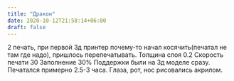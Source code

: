 ```yaml
---
title: "Дракон"
date: 2020-10-12T21:58:14+06:00
draft: false
---
```


2 печать, при первой 3д принтер почему-то начал косячить(печатал не там где надо), пришлось перепечатывать.
Толщина слоя 0.2
Скорость печати 30
Заполнение 30%
Поддержки были на 3д моделе сразу.
Печатался примерно 2.5-3 часа.
Глаза, рот, нос рисовались акрилом.
